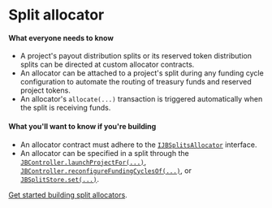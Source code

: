 # Split allocator

#### What everyone needs to know

* A project's payout distribution splits or its reserved token distribution splits can be directed at custom allocator contracts.
* An allocator can be attached to a project's split during any funding cycle configuration to automate the routing of treasury funds and reserved project tokens. 
* An allocator's `allocate(...)` transaction is triggered automatically when the split is receiving funds.

#### What you'll want to know if you're building

* An allocator contract must adhere to the [`IJBSplitsAllocator`](/api/interfaces/ijbsplitallocator.md) interface. 
* An allocator can be specified in a split through the [`JBController.launchProjectFor(...)`](/api/contracts/or-controllers/jbcontroller/write/launchprojectfor.md), [`JBController.reconfigureFundingCyclesOf(...)`](/api/contracts/or-controllers/jbcontroller/write/reconfigurefundingcyclesof.md), or [`JBSplitStore.set(...)`](/api/contracts/jbsplitsstore/write/set.md).

[Get started building split allocators](/build/treasury-extensions/split-allocator.md).
